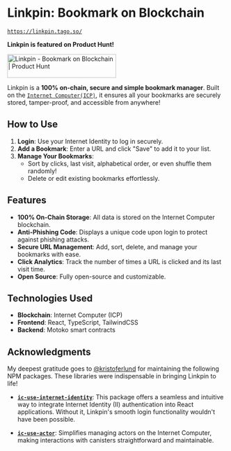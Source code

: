 # Linkpin: Bookmark on Blockchain

[`https://linkpin.tago.so/`](https://linkpin.tago.so/)

**Linkpin is featured on Product Hunt!**

<a href="https://www.producthunt.com/posts/linkpin-2?embed=true&utm_source=badge-featured&utm_medium=badge&utm_souce=badge-linkpin&#0045;2" target="_blank"><img src="https://api.producthunt.com/widgets/embed-image/v1/featured.svg?post_id=631905&theme=light" alt="Linkpin - Bookmark&#0032;on&#0032;Blockchain | Product Hunt" style="width: 250px; height: 54px;" width="250" height="54" /></a>

<!--
<img src="https://raw.githubusercontent.com/tagoso/linkpin/refs/heads/main/src/frontend/public/linkpin-logo-long-white-background.png" alt="Long Linkpin Logo" style="max-width: 160px; width: 100%; height: auto;">
-->

Linkpin is a **100% on-chain, secure and simple bookmark manager**. Built on the [`Internet Computer(ICP)`](https://internetcomputer.org/), it ensures all your bookmarks are securely stored, tamper-proof, and accessible from anywhere!

## How to Use

1. **Login**: Use your Internet Identity to log in securely.
2. **Add a Bookmark**: Enter a URL and click "Save" to add it to your list.
3. **Manage Your Bookmarks**:
   - Sort by clicks, last visit, alphabetical order, or even shuffle them randomly!
   - Delete or edit existing bookmarks effortlessly.

## Features

- **100% On-Chain Storage**: All data is stored on the Internet Computer blockchain.
- **Anti-Phishing Code**: Displays a unique code upon login to protect against phishing attacks.
- **Secure URL Management**: Add, sort, delete, and manage your bookmarks with ease.
- **Click Analytics**: Track the number of times a URL is clicked and its last visit time.
- **Open Source**: Fully open-source and customizable.

## Technologies Used

- **Blockchain**: Internet Computer (ICP)
- **Frontend**: React, TypeScript, TailwindCSS
- **Backend**: Motoko smart contracts

## Acknowledgments

My deepest gratitude goes to [@kristoferlund](https://github.com/kristoferlund) for maintaining the following NPM packages. These libraries were indispensable in bringing Linkpin to life!

- **[`ic-use-internet-identity`](https://github.com/kristoferlund/ic-use-internet-identity)**: This package offers a seamless and intuitive way to integrate Internet Identity (II) authentication into React applications. Without it, Linkpin's smooth login functionality wouldn't have been possible.

- **[`ic-use-actor`](https://github.com/kristoferlund/ic-use-actor)**: Simplifies managing actors on the Internet Computer, making interactions with canisters straightforward and maintainable.
